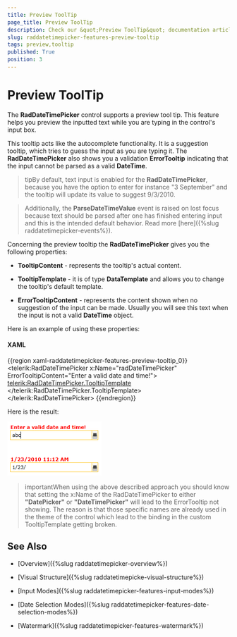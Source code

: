 ```yaml
---
title: Preview ToolTip
page_title: Preview ToolTip
description: Check our &quot;Preview ToolTip&quot; documentation article for the RadDateTimePicker {{ site.framework_name }} control.
slug: raddatetimepicker-features-preview-tooltip
tags: preview,tooltip
published: True
position: 3
---
```


# Preview ToolTip

The __RadDateTimePicker__ control supports a preview tool tip. This feature helps you preview the inputted text while you are typing in the control's input box.

This tooltip acts like the autocomplete functionality. It is a suggestion tooltip, which tries to guess the input as you are typing it. The __RadDateTimePicker__ also shows you a validation __ErrorTooltip__ indicating that the input cannot be parsed as a valid __DateTime__.
                

>tipBy default, text input is enabled for the __RadDateTimePicker__, because you have the option to enter for instance "3 September" and the tooltip will update its value to suggest 9/3/2010.

>Additionally, the __ParseDateTimeValue__ event is raised on lost focus because text should be parsed after one has finished entering input and this is the intended default behavior. Read more [here]({%slug raddatetimepicker-events%}).

Concerning the preview tooltip the __RadDateTimePicker__ gives you the following properties:

* __TooltipContent__ - represents the tooltip's actual content.

* __TooltipTemplate__ - it is of type __DataTemplate__ and allows you to change the tooltip's default template.

* __ErrorTooltipContent__ - represents the content shown when no suggestion of the input can be made. Usually you will see this text when the input is not a valid __DateTime__ object.

Here is an example of using these properties:

#### __XAML__

{{region xaml-raddatetimepicker-features-preview-tooltip_0}}
	<telerik:RadDateTimePicker x:Name="radDateTimePicker" ErrorTooltipContent="Enter a valid date and time!">
	    <telerik:RadDateTimePicker.TooltipTemplate>
	        <DataTemplate>
	            <TextBlock Text="{Binding Path=TooltipContent, ElementName=radDateTimePicker}" FontWeight="Bold" Foreground="Red"/>
	        </DataTemplate>
	    </telerik:RadDateTimePicker.TooltipTemplate>
	</telerik:RadDateTimePicker>
{{endregion}}

Here is the result:

![](images/dateTimePicker_features_preview_tooltip_010.png)

>importantWhen using the above described approach you should know that setting the x:Name of the RadDateTimePicker to either __"DatePicker"__ or __"DateTimePicker"__ will lead to the ErrorTooltip not showing. The reason is that those specific names are already used in the theme of the control which lead to the binding in the custom TooltipTemplate getting broken.

## See Also

 * [Overview]({%slug raddatetimepicker-overview%})

 * [Visual Structure]({%slug raddatetimepicke-visual-structure%})

 * [Input Modes]({%slug raddatetimepicker-features-input-modes%})

 * [Date Selection Modes]({%slug raddatetimepicker-features-date-selection-modes%})

 * [Watermark]({%slug raddatetimepicker-features-watermark%})
